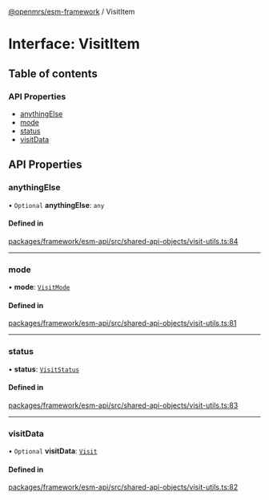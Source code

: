 [@openmrs/esm-framework](../API.md) / VisitItem

# Interface: VisitItem

## Table of contents

### API Properties

- [anythingElse](VisitItem.md#anythingelse)
- [mode](VisitItem.md#mode)
- [status](VisitItem.md#status)
- [visitData](VisitItem.md#visitdata)

## API Properties

### anythingElse

• `Optional` **anythingElse**: `any`

#### Defined in

[packages/framework/esm-api/src/shared-api-objects/visit-utils.ts:84](https://github.com/openmrs/openmrs-esm-core/blob/master/packages/framework/esm-api/src/shared-api-objects/visit-utils.ts#L84)

___

### mode

• **mode**: [`VisitMode`](../enums/VisitMode.md)

#### Defined in

[packages/framework/esm-api/src/shared-api-objects/visit-utils.ts:81](https://github.com/openmrs/openmrs-esm-core/blob/master/packages/framework/esm-api/src/shared-api-objects/visit-utils.ts#L81)

___

### status

• **status**: [`VisitStatus`](../enums/VisitStatus.md)

#### Defined in

[packages/framework/esm-api/src/shared-api-objects/visit-utils.ts:83](https://github.com/openmrs/openmrs-esm-core/blob/master/packages/framework/esm-api/src/shared-api-objects/visit-utils.ts#L83)

___

### visitData

• `Optional` **visitData**: [`Visit`](Visit.md)

#### Defined in

[packages/framework/esm-api/src/shared-api-objects/visit-utils.ts:82](https://github.com/openmrs/openmrs-esm-core/blob/master/packages/framework/esm-api/src/shared-api-objects/visit-utils.ts#L82)
